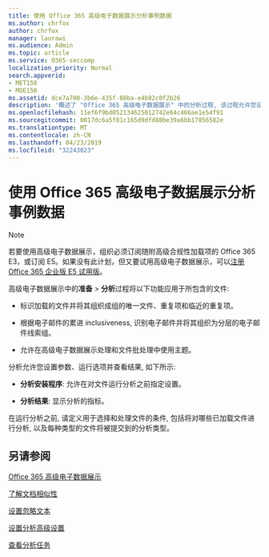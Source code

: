 ```yaml
---
title: 使用 Office 365 高级电子数据展示分析事例数据
ms.author: chrfox
author: chrfox
manager: laurawi
ms.audience: Admin
ms.topic: article
ms.service: O365-seccomp
localization_priority: Normal
search.appverid:
- MET150
- MOE150
ms.assetid: dce7a700-3b6e-435f-88ba-e4b82c0f2b26
description: '概述了 "Office 365 高级电子数据展示" 中的分析过程, 该过程允许您设置参数、运行选项和查看结果。 '
ms.openlocfilehash: 11ef6f9bd052134625012742e64c466ae1e54f91
ms.sourcegitcommit: 0017dc6a5f81c165d9dfd88be39a6bb17856582e
ms.translationtype: MT
ms.contentlocale: zh-CN
ms.lasthandoff: 04/23/2019
ms.locfileid: "32243023"
---
```

# <a name="analyze-case-data-with-office-365-advanced-ediscovery"></a>使用 Office 365 高级电子数据展示分析事例数据

> [!NOTE]
> 若要使用高级电子数据展示，组织必须订阅随附高级合规性加载项的 Office 365 E3，或订阅 E5。如果没有此计划，但又要试用高级电子数据展示，可以[注册 Office 365 企业版 E5 试用版](https://go.microsoft.com/fwlink/p/?LinkID=698279)。 
  
高级电子数据展示中的**准备** \> **分析**过程将以下功能应用于所包含的文件: 
  
- 标识加载的文件并将其组织成组的唯一文件、重复项和临近的重复项。
    
- 根据电子邮件的累进 inclusiveness, 识别电子邮件并将其组织为分层的电子邮件线索组。
    
- 允许在高级电子数据展示处理和文件批处理中使用主题。
    
 分析允许您设置参数、运行选项并查看结果, 如下所示: 
  
- **分析安装程序**: 允许在对文件运行分析之前指定设置。
    
- **分析结果**: 显示分析的指标。 
    
在运行分析之前, 请定义用于选择和处理文件的条件, 包括将对哪些已加载文件进行分析, 以及每种类型的文件将被提交到的分析类型。 
  
## <a name="see-also"></a>另请参阅

[Office 365 高级电子数据展示](office-365-advanced-ediscovery.md)
  
[了解文档相似性](understand-document-similarity-in-advanced-ediscovery.md)
  
[设置忽略文本](set-ignore-text-in-advanced-ediscovery.md)
  
[设置分析高级设置](set-analyze-advanced-settings-in-advanced-ediscovery.md)
  
[查看分析任务](view-analyze-results-in-advanced-ediscovery.md)

